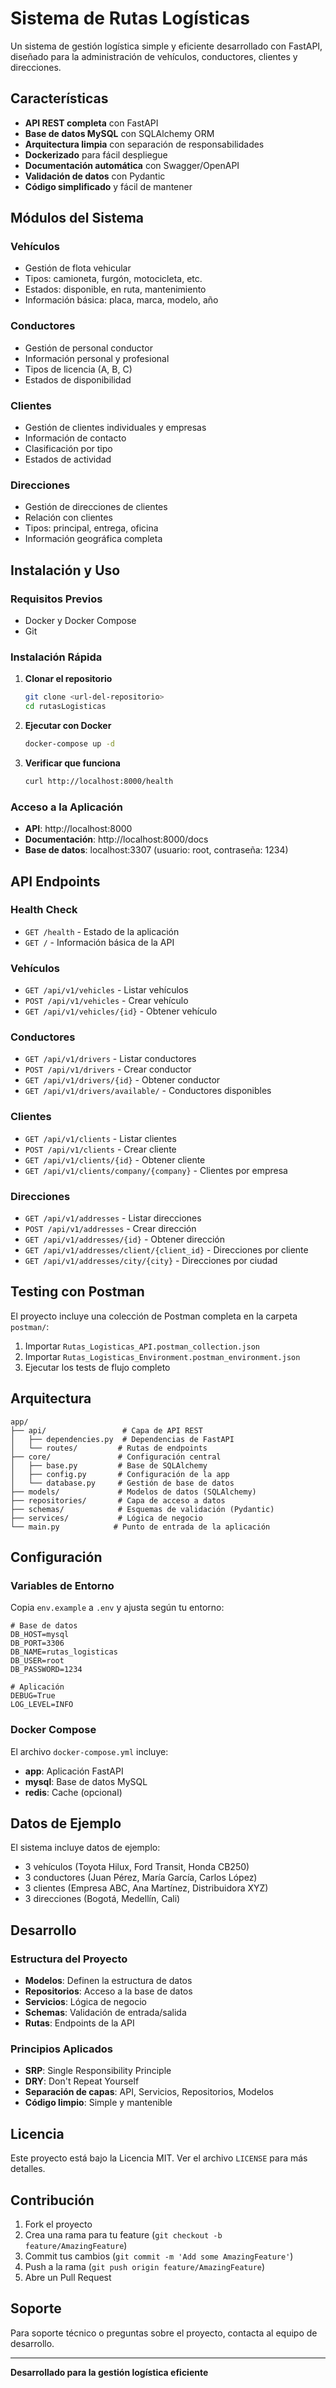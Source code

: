 # Sistema de Rutas Logísticas

Un sistema de gestión logística simple y eficiente desarrollado con FastAPI, diseñado para la administración de vehículos, conductores, clientes y direcciones.

## Características

- **API REST completa** con FastAPI
- **Base de datos MySQL** con SQLAlchemy ORM
- **Arquitectura limpia** con separación de responsabilidades
- **Dockerizado** para fácil despliegue
- **Documentación automática** con Swagger/OpenAPI
- **Validación de datos** con Pydantic
- **Código simplificado** y fácil de mantener

## Módulos del Sistema

### Vehículos
- Gestión de flota vehicular
- Tipos: camioneta, furgón, motocicleta, etc.
- Estados: disponible, en ruta, mantenimiento
- Información básica: placa, marca, modelo, año

### Conductores
- Gestión de personal conductor
- Información personal y profesional
- Tipos de licencia (A, B, C)
- Estados de disponibilidad

### Clientes
- Gestión de clientes individuales y empresas
- Información de contacto
- Clasificación por tipo
- Estados de actividad

### Direcciones
- Gestión de direcciones de clientes
- Relación con clientes
- Tipos: principal, entrega, oficina
- Información geográfica completa

## Instalación y Uso

### Requisitos Previos
- Docker y Docker Compose
- Git

### Instalación Rápida

1. **Clonar el repositorio**
   ```bash
   git clone <url-del-repositorio>
   cd rutasLogisticas
   ```

2. **Ejecutar con Docker**
   ```bash
   docker-compose up -d
   ```

3. **Verificar que funciona**
   ```bash
   curl http://localhost:8000/health
   ```

### Acceso a la Aplicación

- **API**: http://localhost:8000
- **Documentación**: http://localhost:8000/docs
- **Base de datos**: localhost:3307 (usuario: root, contraseña: 1234)

## API Endpoints

### Health Check
- `GET /health` - Estado de la aplicación
- `GET /` - Información básica de la API

### Vehículos
- `GET /api/v1/vehicles` - Listar vehículos
- `POST /api/v1/vehicles` - Crear vehículo
- `GET /api/v1/vehicles/{id}` - Obtener vehículo

### Conductores
- `GET /api/v1/drivers` - Listar conductores
- `POST /api/v1/drivers` - Crear conductor
- `GET /api/v1/drivers/{id}` - Obtener conductor
- `GET /api/v1/drivers/available/` - Conductores disponibles

### Clientes
- `GET /api/v1/clients` - Listar clientes
- `POST /api/v1/clients` - Crear cliente
- `GET /api/v1/clients/{id}` - Obtener cliente
- `GET /api/v1/clients/company/{company}` - Clientes por empresa

### Direcciones
- `GET /api/v1/addresses` - Listar direcciones
- `POST /api/v1/addresses` - Crear dirección
- `GET /api/v1/addresses/{id}` - Obtener dirección
- `GET /api/v1/addresses/client/{client_id}` - Direcciones por cliente
- `GET /api/v1/addresses/city/{city}` - Direcciones por ciudad

## Testing con Postman

El proyecto incluye una colección de Postman completa en la carpeta `postman/`:

1. Importar `Rutas_Logisticas_API.postman_collection.json`
2. Importar `Rutas_Logisticas_Environment.postman_environment.json`
3. Ejecutar los tests de flujo completo

## Arquitectura

```
app/
├── api/                 # Capa de API REST
│   ├── dependencies.py  # Dependencias de FastAPI
│   └── routes/         # Rutas de endpoints
├── core/               # Configuración central
│   ├── base.py         # Base de SQLAlchemy
│   ├── config.py       # Configuración de la app
│   └── database.py     # Gestión de base de datos
├── models/             # Modelos de datos (SQLAlchemy)
├── repositories/       # Capa de acceso a datos
├── schemas/            # Esquemas de validación (Pydantic)
├── services/           # Lógica de negocio
└── main.py            # Punto de entrada de la aplicación
```

## Configuración

### Variables de Entorno

Copia `env.example` a `.env` y ajusta según tu entorno:

```env
# Base de datos
DB_HOST=mysql
DB_PORT=3306
DB_NAME=rutas_logisticas
DB_USER=root
DB_PASSWORD=1234

# Aplicación
DEBUG=True
LOG_LEVEL=INFO
```

### Docker Compose

El archivo `docker-compose.yml` incluye:
- **app**: Aplicación FastAPI
- **mysql**: Base de datos MySQL
- **redis**: Cache (opcional)

## Datos de Ejemplo

El sistema incluye datos de ejemplo:
- 3 vehículos (Toyota Hilux, Ford Transit, Honda CB250)
- 3 conductores (Juan Pérez, María García, Carlos López)
- 3 clientes (Empresa ABC, Ana Martínez, Distribuidora XYZ)
- 3 direcciones (Bogotá, Medellín, Cali)

## Desarrollo

### Estructura del Proyecto

- **Modelos**: Definen la estructura de datos
- **Repositorios**: Acceso a la base de datos
- **Servicios**: Lógica de negocio
- **Schemas**: Validación de entrada/salida
- **Rutas**: Endpoints de la API

### Principios Aplicados

- **SRP**: Single Responsibility Principle
- **DRY**: Don't Repeat Yourself
- **Separación de capas**: API, Servicios, Repositorios, Modelos
- **Código limpio**: Simple y mantenible

## Licencia

Este proyecto está bajo la Licencia MIT. Ver el archivo `LICENSE` para más detalles.

## Contribución

1. Fork el proyecto
2. Crea una rama para tu feature (`git checkout -b feature/AmazingFeature`)
3. Commit tus cambios (`git commit -m 'Add some AmazingFeature'`)
4. Push a la rama (`git push origin feature/AmazingFeature`)
5. Abre un Pull Request

## Soporte

Para soporte técnico o preguntas sobre el proyecto, contacta al equipo de desarrollo.

---

**Desarrollado para la gestión logística eficiente**